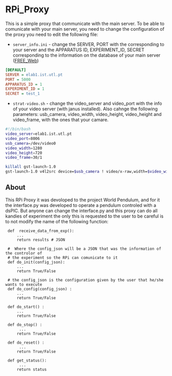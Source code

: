 # RPi_Proxy
This is a simple proxy that communicate with the main server. 
To be able to comunicate with your main server, you need to change the configuration of the proxy you need to edit the following file:

* `server_info.ini` - change the SERVER, PORT with the corresponding to your server and the APPARATUS ID, EXPERIMENT_ID, SECRET corresponding to the information on the database of your main server ([FREE_Web](https://github.com/e-lab-FREE/FREE_Web))

```ini
[DEFAULT]
SERVER = elab1.ist.utl.pt
PORT = 5000
APPARATUS_ID = 1
EXPERIMENT_ID = 1
SECRET = test_1
```

*  `strat-video.sh` - change the video_server and video_port with the info of your video server (with janus installed). Also cahnge the following parameters: usb_camera, video_width, video_height, video_height and video_frame, with the ones that your camare.


```sh
#!/bin/bash
video_server=elab1.ist.utl.pt
video_port=8006
usb_camera=/dev/video0
video_width=1280
video_height=720
video_frame=30/1

killall gst-launch-1.0
gst-launch-1.0 v4l2src device=$usb_camera ! video/x-raw,width=$video_width,height=$video_height,framerate=$video_frame ! clockoverlay time-format="%x - %X" ! videoconvert ! omxh264enc ! h264parse ! rtph264pay config-interval=1 pt=96 ! udpsink host=$video_server port=$video_port async=false 
```
## About


This RPi Proxy it was devoloped to the project World Pendulum, and for it the interface.py was developed to operate a pendulum controled with a dsPIC. 
But anyone can change the interface.py and this proxy can do all kandies of experiment the only this is requested to the user to be careful is to not modify the name of the following function:  

```python3
 def  receive_data_from_exp():
     ...
     return results # JSON
     
 #  Where the config_json will be a JSON that was the information of the controlor of 
 # the experiment so the RPi can comunicate to it  
 def do_init(config_json): 
     ...
     return True/False 
    
 # the config_json is the configuration given by the user that he/she wants to execute 
 def do_config(config_json) :
     ...
     return True/False
     
 def do_start() :
     ...
     return True/False 
     
 def do_stop() :
      ...
     return True/False
     
 def do_reset() :
      ...
     return True/False
     
 def get_status():
      ...
     return status
```
